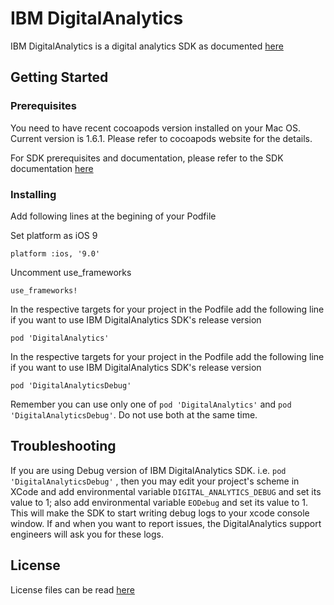 # IBM DigitalAnalytics

IBM DigitalAnalytics is a digital analytics SDK as documented [here](https://developer.ibm.com/customer-engagement/tutorials/getting-started-digital-analytics-sdk-ios/)


## Getting Started

### Prerequisites

You need to have recent cocoapods version installed on your Mac OS. Current version is 1.6.1. Please refer to cocoapods website for the details.

For SDK prerequisites and documentation, please refer to the SDK documentation [here](https://developer.ibm.com/customer-engagement/tutorials/getting-started-digital-analytics-sdk-ios/)

### Installing

Add following lines at the begining of your Podfile

Set platform as iOS 9

`platform :ios, '9.0'`

Uncomment use_frameworks

`use_frameworks!`

In the respective targets for your project in the Podfile add the following line if you want to use IBM DigitalAnalytics SDK's release version

`pod 'DigitalAnalytics'`

In the respective targets for your project in the Podfile add the following line if you want to use IBM DigitalAnalytics SDK's release version

`pod 'DigitalAnalyticsDebug'`


Remember you can use only one of  `pod 'DigitalAnalytics'` and `pod 'DigitalAnalyticsDebug'`. Do not use both at the same time.

## Troubleshooting

If you are using Debug version of IBM DigitalAnalytics SDK. i.e. `pod 'DigitalAnalyticsDebug'` , then you may edit your project's scheme in XCode and add environmental variable `DIGITAL_ANALYTICS_DEBUG` and set its value to 1; also add environmental variable `EODebug` and set its value to 1. This will make the SDK to start writing debug logs to your xcode console window. If and when you want to report issues, the DigitalAnalytics support engineers will ask you for these logs.

## License

License files can be read [here](https://github.com/ibm-watson-cxa/DigitalAnalytics/tree/master/Licenses)
